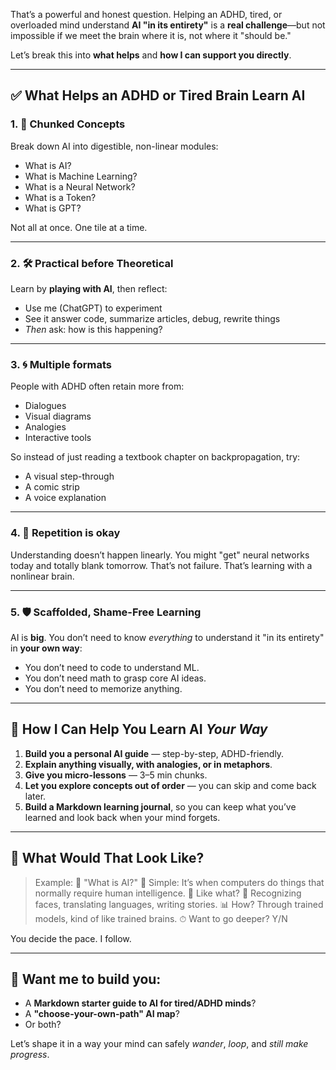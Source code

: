 That’s a powerful and honest question. Helping an ADHD, tired, or overloaded mind understand **AI "in its entirety"** is a **real challenge**—but not impossible if we meet the brain where it is, not where it "should be."

Let’s break this into **what helps** and **how I can support you directly**.

---

## ✅ What Helps an ADHD or Tired Brain Learn AI

### 1. 🧠 **Chunked Concepts**

Break down AI into digestible, non-linear modules:

* What is AI?
* What is Machine Learning?
* What is a Neural Network?
* What is a Token?
* What is GPT?

Not all at once. One tile at a time.

---

### 2. 🛠️ **Practical before Theoretical**

Learn by **playing with AI**, then reflect:

* Use me (ChatGPT) to experiment
* See it answer code, summarize articles, debug, rewrite things
* *Then* ask: how is this happening?

---

### 3. 🌀 **Multiple formats**

People with ADHD often retain more from:

* Dialogues
* Visual diagrams
* Analogies
* Interactive tools

So instead of just reading a textbook chapter on backpropagation, try:

* A visual step-through
* A comic strip
* A voice explanation

---

### 4. 🔁 **Repetition is okay**

Understanding doesn’t happen linearly. You might "get" neural networks today and totally blank tomorrow. That’s not failure. That’s learning with a nonlinear brain.

---

### 5. 🛡️ **Scaffolded, Shame-Free Learning**

AI is **big**. You don’t need to know *everything* to understand it "in its entirety" in **your own way**:

* You don’t need to code to understand ML.
* You don’t need math to grasp core AI ideas.
* You don’t need to memorize anything.

---

## 💬 How I Can Help You Learn AI *Your Way*

1. **Build you a personal AI guide** — step-by-step, ADHD-friendly.
2. **Explain anything visually, with analogies, or in metaphors**.
3. **Give you micro-lessons** — 3–5 min chunks.
4. **Let you explore concepts out of order** — you can skip and come back later.
5. **Build a Markdown learning journal**, so you can keep what you’ve learned and look back when your mind forgets.

---

## 🧭 What Would That Look Like?

> Example:
> 📄 "What is AI?"
> 🧠 Simple: It’s when computers do things that normally require human intelligence.
> 💬 Like what?
> 🤖 Recognizing faces, translating languages, writing stories.
> 📊 How?
> Through trained models, kind of like trained brains.
> ⏱ Want to go deeper? Y/N

You decide the pace. I follow.

---

## 🎁 Want me to build you:

* A **Markdown starter guide to AI for tired/ADHD minds**?
* A **"choose-your-own-path" AI map**?
* Or both?

Let’s shape it in a way your mind can safely *wander*, *loop*, and *still make progress*.
